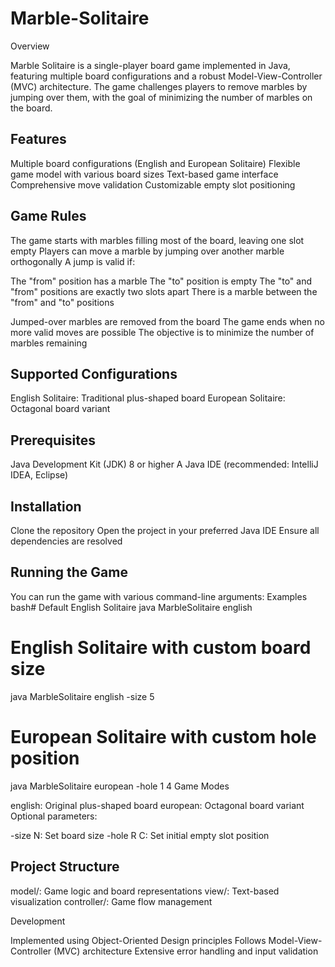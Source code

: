 # Marble-Solitaire
Overview

Marble Solitaire is a single-player board game implemented in Java, featuring multiple board configurations and a robust Model-View-Controller (MVC) architecture. The game challenges players to remove marbles by jumping over them, with the goal of minimizing the number of marbles on the board.

## Features

Multiple board configurations (English and European Solitaire)
Flexible game model with various board sizes
Text-based game interface
Comprehensive move validation
Customizable empty slot positioning

## Game Rules

The game starts with marbles filling most of the board, leaving one slot empty
Players can move a marble by jumping over another marble orthogonally
A jump is valid if:

The "from" position has a marble
The "to" position is empty
The "to" and "from" positions are exactly two slots apart
There is a marble between the "from" and "to" positions


Jumped-over marbles are removed from the board
The game ends when no more valid moves are possible
The objective is to minimize the number of marbles remaining

## Supported Configurations

English Solitaire: Traditional plus-shaped board
European Solitaire: Octagonal board variant

## Prerequisites

Java Development Kit (JDK) 8 or higher
A Java IDE (recommended: IntelliJ IDEA, Eclipse)

## Installation

Clone the repository
Open the project in your preferred Java IDE
Ensure all dependencies are resolved

## Running the Game
You can run the game with various command-line arguments:
Examples
bash# Default English Solitaire
java MarbleSolitaire english

# English Solitaire with custom board size
java MarbleSolitaire english -size 5

# European Solitaire with custom hole position
java MarbleSolitaire european -hole 1 4
Game Modes

english: Original plus-shaped board
european: Octagonal board variant
Optional parameters:

-size N: Set board size
-hole R C: Set initial empty slot position



## Project Structure

model/: Game logic and board representations
view/: Text-based visualization
controller/: Game flow management

Development

Implemented using Object-Oriented Design principles
Follows Model-View-Controller (MVC) architecture
Extensive error handling and input validation
